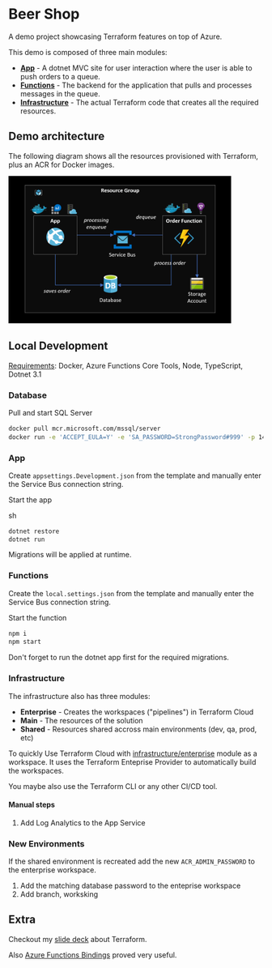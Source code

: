 # Beer Shop

A demo project showcasing Terraform features on top of Azure.

This demo is composed of three main modules:

- [**App**](/app) - A dotnet MVC site for user interaction where the user is able to push orders to a queue.
- [**Functions**](/functions) - The backend for the application that pulls and processes messages in the queue.
- [**Infrastructure**](/infrastructure) - The actual Terraform code that creates all the required resources.

## Demo architecture

The following diagram shows all the resources provisioned with Terraform, plus an ACR for Docker images.

<img src="_docs/demo.png" width="440"> </img>

## Local Development

<u>Requirements</u>: Docker, Azure Functions Core Tools, Node, TypeScript, Dotnet 3.1

### Database

Pull and start SQL Server

```sh
docker pull mcr.microsoft.com/mssql/server
docker run -e 'ACCEPT_EULA=Y' -e 'SA_PASSWORD=StrongPassword#999' -p 1433:1433 -d mcr.microsoft.com/mssql/server
```

### App

Create `appsettings.Development.json` from the template and manually enter the Service Bus connection string.

Start the app

sh
```
dotnet restore
dotnet run
```

Migrations will be applied at runtime.

### Functions

Create the `local.settings.json` from the template and manually enter the Service Bus connection string.

Start the function

```sh
npm i
npm start
```

Don't forget to run the dotnet app first for the required migrations.

### Infrastructure

The infrastructure also has three modules:

- **Enterprise** - Creates the workspaces ("pipelines") in Terraform Cloud
- **Main** - The resources of the solution
- **Shared** - Resources shared accross main environments (dev, qa, prod, etc)

To quickly Use Terraform Cloud with [infrastructure/enterprise](infrastructure/enterprise) module as a workspace. It uses the Terraform Enteprise Provider to automatically build the workspaces.

You maybe also use the Terraform CLI or any other CI/CD tool.

#### Manual steps

1. Add Log Analytics to the App Service

### New Environments

If the shared environment is recreated add the new `ACR_ADMIN_PASSWORD` to the enterprise workspace.

1. Add the matching database password to the enteprise workspace
3. Add branch, worksking


## Extra

Checkout my [slide deck](https://slides.com/epomatti/terraform) about Terraform.

Also [Azure Functions Bindings](https://docs.microsoft.com/en-us/azure/azure-functions/functions-bindings-service-bus-trigger?tabs=csharp) proved very useful.
